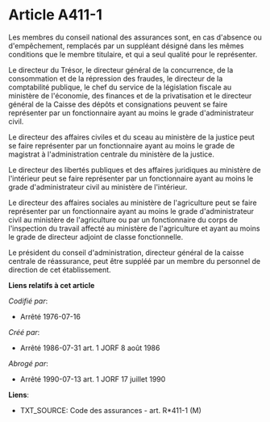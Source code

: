 # Article A411-1

Les membres du conseil national des assurances sont, en cas d'absence ou d'empêchement, remplacés par un suppléant désigné
dans les mêmes conditions que le membre titulaire, et qui a seul qualité pour le représenter.

Le directeur du Trésor, le directeur général de la concurrence, de la consommation et de la répression des fraudes, le
directeur de la comptabilité publique, le chef du service de la législation fiscale au ministère de l'économie, des finances
et de la privatisation et le directeur général de la Caisse des dépôts et consignations peuvent se faire représenter par un
fonctionnaire ayant au moins le grade d'administrateur civil.

Le directeur des affaires civiles et du sceau au ministère de la justice peut se faire représenter par un fonctionnaire ayant
au moins le grade de magistrat à l'administration centrale du ministère de la justice.

Le directeur des libertés publiques et des affaires juridiques au ministère de l'intérieur peut se faire représenter par un
fonctionnaire ayant au moins le grade d'administrateur civil au ministère de l'intérieur.

Le directeur des affaires sociales au ministère de l'agriculture peut se faire représenter par un fonctionnaire ayant au
moins le grade d'administrateur civil au ministère de l'agriculture ou par un fonctionnaire du corps de l'inspection du
travail affecté au ministère de l'agriculture et ayant au moins le grade de directeur adjoint de classe fonctionnelle.

Le président du conseil d'administration, directeur général de la caisse centrale de réassurance, peut être suppléé par un
membre du personnel de direction de cet établissement.

**Liens relatifs à cet article**

_Codifié par_:

  - Arrêté 1976-07-16

_Créé par_:

  - Arrêté 1986-07-31 art. 1 JORF 8 août 1986

_Abrogé par_:

  - Arrêté 1990-07-13 art. 1 JORF 17 juillet 1990

**Liens**:

  - TXT_SOURCE: Code des assurances - art. R*411-1 (M)
